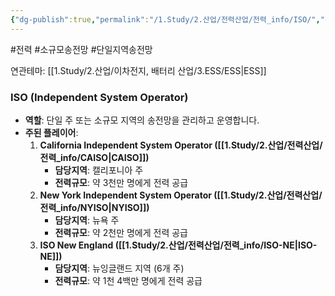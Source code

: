 ```yaml
---
{"dg-publish":true,"permalink":"/1.Study/2.산업/전력산업/전력_info/ISO/","created":"2024-11-20T21:02:29.229+09:00","updated":"2025-06-03T20:07:21.866+09:00"}
---
```


#전력 #소규모송전망 #단일지역송전망 


연관테마: [[1.Study/2.산업/이차전지, 배터리 산업/3.ESS/ESS\|ESS]]

### ISO (Independent System Operator)

- **역할**: 단일 주 또는 소규모 지역의 송전망을 관리하고 운영합니다.
- **주된 플레이어**:
    1. **California Independent System Operator ([[1.Study/2.산업/전력산업/전력_info/CAISO\|CAISO]])**
        - **담당지역**: 캘리포니아 주
        - **전력규모**: 약 3천만 명에게 전력 공급
    2. **New York Independent System Operator ([[1.Study/2.산업/전력산업/전력_info/NYISO\|NYISO]])**
        - **담당지역**: 뉴욕 주
        - **전력규모**: 약 2천만 명에게 전력 공급
    3. **ISO New England ([[1.Study/2.산업/전력산업/전력_info/ISO-NE\|ISO-NE]])**
        - **담당지역**: 뉴잉글랜드 지역 (6개 주)
        - **전력규모**: 약 1천 4백만 명에게 전력 공급